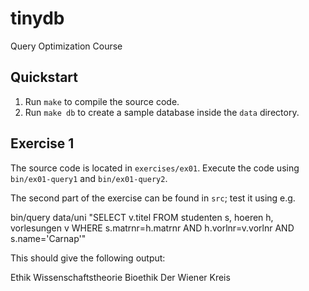 # tinydb

Query Optimization Course

## Quickstart

 1. Run `make` to compile the source code.
 2. Run `make db` to create a sample database inside the `data` directory.

## Exercise 1

The source code is located in `exercises/ex01`. Execute the code using `bin/ex01-query1` and
`bin/ex01-query2`.

The second part of the exercise can be found in `src`; test it using e.g.

  bin/query data/uni "SELECT v.titel
    FROM studenten s, hoeren h, vorlesungen v
    WHERE s.matrnr=h.matrnr
    AND h.vorlnr=v.vorlnr
    AND s.name='Carnap'"

This should give the following output:

  Ethik
  Wissenschaftstheorie
  Bioethik
  Der Wiener Kreis
